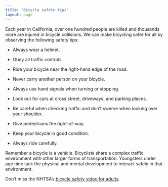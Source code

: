 ```yaml
---
title: "Bicycle safety tips"
layout: page
---
```


 Each year in California, over one hundred people are killed and thousands more are injured in bicycle collisions. We can make bicycling safer for all by observing the following safety tips:

- Always wear a helmet.

- Obey all traffic controls.

- Ride your bicycle near the right-hand edge of the road.

- Never carry another person on your bicycle.

- Always use hand signals when turning or stopping.

- Look out for cars at cross street, driveways, and parking places.

- Be careful when checking traffic and don’t swerve when looking over your shoulder.

- Give pedestrians the right-of-way.

- Keep your bicycle in good condition.

- Always ride carefully.

Remember a bicycle is a vehicle. Bicyclists share a complex traffic environment with other larger forms of transportation. Youngsters under age nine lack the physical and mental development to interact safely in that environment.

Don’t miss the NHTSA’s [bicycle safety video for adults](/re-cycling/nhtsa-bicycle-safety-video-for-adults/).
